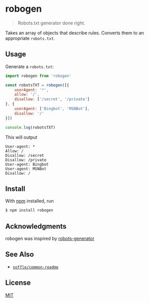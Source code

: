 # robogen

> Robots.txt generator done right.

Takes an array of objects that describe rules. Converts them to an appropriate `robots.txt`.

## Usage

Generate a `robots.txt`:

```js
import robogen from 'robogen'

const robotsTXT = robogen([{
	userAgent: '*',
	allow: '/',
	disallow: ['/secret', '/private']
}, {
	userAgent: ['Bingbot', 'MSNBot'],
	disallow: '/'
}])

console.log(robotsTXT)
```

This will output

```http
User-agent: *
Allow: /
Disallow: /secret
Disallow: /private
User-agent: Bingbot
User-agent: MSNBot
Disallow: /
```

## Install

With [npm](https://npmjs.org/) installed, run

```sh
$ npm install robogen
```

## Acknowledgments

robogen was inspired by [robots-generator](https://npmjs.com/package/robots-generator)

## See Also

- [`noffle/common-readme`](https://github.com/noffle/common-readme)

## License

[MIT](license.md)
